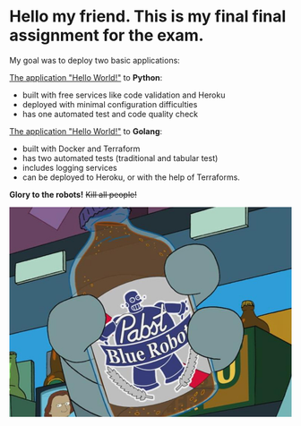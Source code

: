 # Hello my friend. This is my final final assignment for the exam.

My goal was to deploy two basic applications:

[The application "Hello World!"](https://github.com/allozavrr/Andersen_DevOps_Course/tree/main/exam/Python_app) to **Python**:
*  built with free services like code validation and Heroku
*  deployed with minimal configuration difficulties
*  has one automated test and code quality check

[The application "Hello World!"](https://github.com/allozavrr/Andersen_DevOps_Course/tree/main/exam/Go_app) to **Golang**:
*  built with Docker and Terraform
*  has two automated tests (traditional and tabular test)
*  includes logging services
*  can be deployed to Heroku, or with the help of Terraforms.

**Glory to the robots!** ~~Kill all people!~~

![alt text](https://github.com/allozavrr/Screenshots/blob/main/15-best-fictional-brands-from-futurama-4.jpeg "Glory to the robots!")
